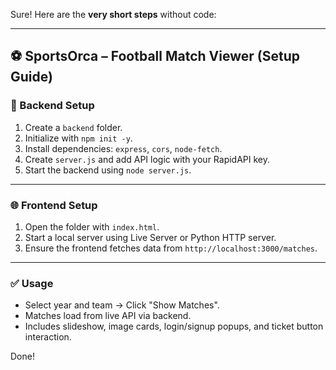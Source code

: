 Sure! Here are the **very short steps** without code:

---

## ⚽ **SportsOrca – Football Match Viewer** (Setup Guide)

### 🔧 Backend Setup

1. Create a `backend` folder.
2. Initialize with `npm init -y`.
3. Install dependencies: `express`, `cors`, `node-fetch`.
4. Create `server.js` and add API logic with your RapidAPI key.
5. Start the backend using `node server.js`.

---

### 🌐 Frontend Setup

1. Open the folder with `index.html`.
2. Start a local server using Live Server or Python HTTP server.
3. Ensure the frontend fetches data from `http://localhost:3000/matches`.

---

### ✅ Usage

* Select year and team → Click "Show Matches".
* Matches load from live API via backend.
* Includes slideshow, image cards, login/signup popups, and ticket button interaction.

Done!

